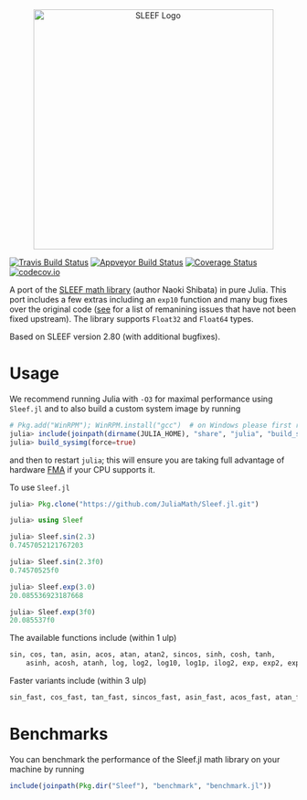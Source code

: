 <div align="center"> <img
src="https://rawgit.com/musm/Sleef.jl/master/doc/src/assets/logo.svg"
alt="SLEEF Logo" width="420"></img> </div>

[![Travis Build Status](https://travis-ci.org/musm/Sleef.jl.svg?branch=master)](https://travis-ci.org/musm/Sleef.jl)
[![Appveyor Build Status](https://ci.appveyor.com/api/projects/status/j7lpafn4uf1trlfi/branch/master?svg=true)](https://ci.appveyor.com/project/musm/sleef-jl/branch/master)
[![Coverage Status](https://coveralls.io/repos/github/musm/Sleef.jl/badge.svg?branch=master)](https://coveralls.io/github/musm/Sleef.jl?branch=master)
[![codecov.io](http://codecov.io/github/musm/Sleef.jl/coverage.svg?branch=master)](http://codecov.io/github/musm/Sleef.jl?branch=master)

A port of the [SLEEF math library](https://github.com/shibatch/sleef) (author Naoki Shibata) in pure Julia. This port includes a few extras including an `exp10` function and many bug fixes over the original code ([see](https://github.com/JuliaMath/Sleef.jl/issues) for a list of remanining issues that have not been fixed upstream). The library supports `Float32` and `Float64` types.

Based on SLEEF version 2.80 (with additional bugfixes).

# Usage

We recommend running Julia with `-O3` for maximal performance using `Sleef.jl` and to also build a custom system image by running
```julia
# Pkg.add("WinRPM"); WinRPM.install("gcc")  # on Windows please first run this line
julia> include(joinpath(dirname(JULIA_HOME), "share", "julia", "build_sysimg.jl"))
julia> build_sysimg(force=true)
```
and then to restart `julia`; this will ensure you are taking full advantage of hardware [FMA](https://en.wikipedia.org/wiki/FMA_instruction_set)  if your CPU supports it.


To use  `Sleef.jl`
```julia
julia> Pkg.clone("https://github.com/JuliaMath/Sleef.jl.git")

julia> using Sleef

julia> Sleef.sin(2.3)
0.7457052121767203

julia> Sleef.sin(2.3f0)
0.74570525f0

julia> Sleef.exp(3.0)
20.085536923187668

julia> Sleef.exp(3f0)
20.085537f0
```

The available functions include (within 1 ulp)
```julia
sin, cos, tan, asin, acos, atan, atan2, sincos, sinh, cosh, tanh,
    asinh, acosh, atanh, log, log2, log10, log1p, ilog2, exp, exp2, exp10, expm1, ldexp, cbrt, pow
 ```
 Faster variants include (within 3 ulp)

 ```julia
sin_fast, cos_fast, tan_fast, sincos_fast, asin_fast, acos_fast, atan_fast, atan2_fast, log_fast, cbrt_fast
```

# Benchmarks

You can benchmark the performance of the Sleef.jl math library on your machine by running

```julia
include(joinpath(Pkg.dir("Sleef"), "benchmark", "benchmark.jl"))
```
